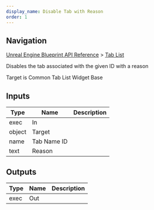 ```yaml
---
display_name: Disable Tab with Reason
order: 1
---
```

## Navigation

[Unreal Engine Blueprint API Reference](https://dev.epicgames.com/documentation/en-us/unreal-engine/BlueprintAPI) > [Tab List](https://dev.epicgames.com/documentation/en-us/unreal-engine/BlueprintAPI/TabList)

Disables the tab associated with the given ID with a reason

Target is Common Tab List Widget Base

## Inputs

| Type | Name | Description |
| --- | --- | --- |
| exec | In |  |
| object | Target |  |
| name | Tab Name ID |  |
| text | Reason |  |

## Outputs

| Type | Name | Description |
| --- | --- | --- |
| exec | Out |  |
